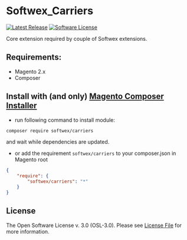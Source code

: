 # Softwex_Carriers

[![Latest Release][ico-version]][link-release]
[![Software License][ico-license]](LICENSE.md)

Core extension required by couple of Softwex extensions.

## Requirements:

  * Magento 2.x
  * Composer

## Install with (and only) [Magento Composer Installer](https://github.com/Cotya/magento-composer-installer)
  * run following command to install module:
```bash
composer require softwex/carriers
```
and wait while dependencies are updated.

  * or add the requirement `softwex/carriers` to your composer.json in Magento root
```json
{
    "require": {
        "softwex/carriers": "*"
    }
}
```

## License

The Open Software License v. 3.0 (OSL-3.0). Please see [License File](LICENSE.md) for more information.

[ico-version]: https://img.shields.io/github/release/SOFTWEX/Carriers.svg?style=flat-square
[ico-license]: https://img.shields.io/badge/license-OSL--3.0-brightgreen.svg?style=flat-square
[link-release]: https://github.com/SOFTWEX/Carriers/releases/latest
